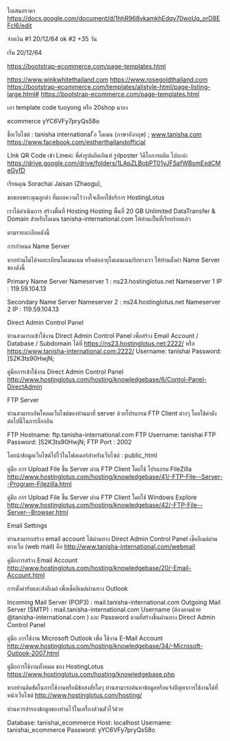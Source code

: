 ใบเสนอราคา https://docs.google.com/document/d/1hhR968vkamkhEdqy70woUq_orD8EFcl6/edit

จ่ายเงิน #1 20/12/64 ok #2 +35 วัน

เริ่ม 20/12/64


https://bootstrap-ecommerce.com/page-templates.html

https://www.winkwhitethailand.com
https://www.rosegoldthailand.com
https://bootstrap-ecommerce.com/templates/alistyle-html/page-listing-large.html#
https://bootstrap-ecommerce.com/page-templates.html

เอา template code tuoyong หรือ 20shop มาลง


ecommerce
yYC6VFy7pryQs58o

ชื่อเว็บไซต์ : tanisha international
ื่อ โดเมน (ภาษาอังกฤษ) ; www.tanisha.com
https://www.facebook.com/estherthailandofficial

LInk QR Code เข้า Lineค่ะ
พี่ส่งรูปผลิตภัณฑ์ รูปposter วีดีโอการผลิต ไปละค่ะ
https://drive.google.com/drive/folders/1LApZLBobPT01yJFSafWBsmExdCMeGyfD

เรียนคุณ Sorachai Jaisan (Zhaogu),
 
ขอขอบพระคุณลูกค้า ที่มอบความไว้วางใจเลือกใช้บริการ HostingLotus
 
เราได้ดำเนินการ สร้างพื้นที่ Hosting Hosting พื้นที่ 20 GB Unlimited DataTransfer & Domain สำหรับโดเมน tanisha-international.com ให้ท่านเป็นที่เรียบร้อยแล้ว
 
ตามรายละเอียดดังนี้
 
การกำหนด Name Server
 
หากท่านไม่ได้จดทะเบียนโดเมนเนม หรือต่ออายุโดเมนเนมกับทางเรา
ให้ท่านตั้งค่า Name Server ของดังนี้
 
Primary Name Server 
Nameserver 1 : ns23.hostinglotus.net
Nameserver 1 IP : 119.59.104.13
 
Secondary Name Server 
Nameserver 2 : ns24.hostinglotus.net 
Nameserver 2 IP : 119.59.104.13
 
Direct Admin Control Panel
 
ท่านสามารถเข้าใช้งาน Direct Admin Control Panel เพื่อสร้าง Email Account / Database / Subdomain ได้ที่
https://ns23.hostinglotus.net:2222/ หรือ https://www.tanisha-international.com:2222/
Username: tanishai
Password: ]S2K3ts90HwjN;

คู่มือการเข้าใช้งาน Direct Admin Control Panel
http://www.hostinglotus.com/hosting/knowledgebase/6/Contol-Panel-DirectAdmin
 
FTP Server
 
ท่านสามารถอัพโหลดเว็บไซต์ของท่านมาที่ server ด้วยโปรแกรม FTP Client ต่างๆ
โดยใช้ค่าดังต่อไปนี้ในการล็อกอิน
 
FTP Hostname: ftp.tanisha-international.com
FTP Username: tanishai
FTP Password: ]S2K3ts90HwjN;
FTP Port : 2002
 
โดยนำข้อมูลเว็บไซต์ไปไว้ในโฟลเดอร์สำหรับเว็บไซต์ : public_html
 
คู่มือ การ Upload File ขึ้น Server ผ่าน FTP Client โดยใช้ โปรแกรม FileZilla
http://www.hostinglotus.com/hosting/knowledgebase/41/-FTP-File--Server--Program-Filezilla.html
 
คู่มือ การ Upload File ขึ้น Server ผ่าน FTP Client โดยใช้ Windows Explore
http://www.hostinglotus.com/hosting/knowledgebase/42/-FTP-File--Server--Browser.html
 
 
Email Settings
 
ท่านสามารถสร้าง email account ได้ผ่านทาง Direct Admin Control Panel
เช็คอีเมล์ผ่านทางเว็บ (web mail) คือ
http://www.tanisha-international.com/webmail
 
คู่มือการสร้าง Email Account
http://www.hostinglotus.com/hosting/knowledgebase/20/-Email-Account.html
 
การตั้งค่ารับและส่งอีเมล์ เพื่อเช็คอีเมล์ผ่านทาง Outlook

Incoming Mail Server (POP3) : mail.tanisha-international.com
Outgoing Mail Server (SMTP) : mail.tanisha-international.com
Username (ต้องตามด้วย @tanisha-international.com ) และ Password ตามที่สร้างขึ้นผ่านทาง Direct Admin Control Panel
 
คู่มือ การใช้งาน Microsoft Outlook เพื่อ ใช้งาน E-Mail Account 
http://www.hostinglotus.com/hosting/knowledgebase/34/-Microsoft-Outlook-2007.html
 
 
คู่มือการใช้งานทั้งหมด ของ HostingLotus
https://www.hostinglotus.com/hosting/knowledgebase.php
 
หากท่านติดขัดในการใช้งานหรือมีข้อสงสัยใดๆ ท่านสามารถค้นหาข้อมูลหรือแจ้งปัญหาการใช้งานได้ที่หน้าเว็บไซต์
http://www.hostinglotus.com/hosting/
 
ท่านควรสำรองข้อมูลของท่านไว้ในเครื่องส่วนตัวไว้ด้วย

Database:	tanishai_ecommerce
Host:	localhost
Username:	tanishai_ecommerce
Password:	yYC6VFy7pryQs58o